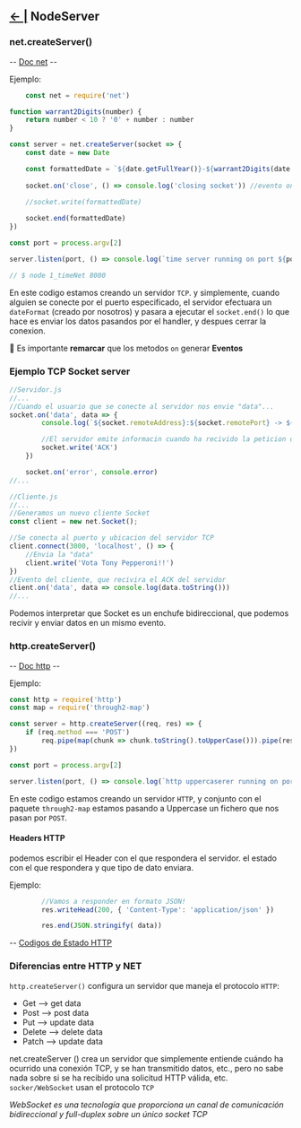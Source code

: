 ## [← |](https://github.com/VGamezz19/skylab-boot-notes/blob/master/semana06/)   NodeServer

### net.createServer()

-- [Doc net](https://nodejs.org/api/net.html) --

Ejemplo:
```javascript
    const net = require('net')

function warrant2Digits(number) {
    return number < 10 ? '0' + number : number
}

const server = net.createServer(socket => {
    const date = new Date

    const formattedDate = `${date.getFullYear()}-${warrant2Digits(date.getMonth() + 1)}-${warrant2Digits(date.getDate())} ${warrant2Digits(date.getHours())}:${warrant2Digits(date.getMinutes())}\n`
    
    socket.on('close', () => console.log('closing socket')) //evento on CLOSE
    
    //socket.write(formattedDate)

    socket.end(formattedDate)
})

const port = process.argv[2]

server.listen(port, () => console.log(`time server running on port ${port}`))

// $ node 1_timeNet 8000
```

En este codigo estamos creando un servidor `TCP`. y simplemente, cuando alguien se conecte por el puerto especificado, el servidor efectuara un `dateFormat` (creado por nosotros) y pasara a ejecutar el `socket.end()` lo que hace es enviar los datos pasandos por el handler, y despues cerrar la conexion.

🚨 Es importante **remarcar** que los metodos `on` generar **Eventos**

### Ejemplo TCP Socket server 

```javascript
//Servidor.js
//...
//Cuando el usuario que se conecte al servidor nos envie "data"...
socket.on('data', data => {
        console.log(`${socket.remoteAddress}:${socket.remotePort} -> ${data.toString().substring(0, 100)}`)

        //El servidor emite informacin cuando ha recivido la peticion del cliente.
        socket.write('ACK')
    })

    socket.on('error', console.error)
//...

//Cliente.js
//...
//Generamos un nuevo cliente Socket
const client = new net.Socket();

//Se conecta al puerto y ubicacion del servidor TCP
client.connect(3000, 'localhost', () => {   
    //Envia la "data"
    client.write('Vota Tony Pepperoni!!')
})
//Evento del cliente, que recivira el ACK del servidor
client.on('data', data => console.log(data.toString()))
//...
```

Podemos interpretar que Socket es un enchufe bidireccional, que podemos recivir y enviar datos en un mismo evento.

### http.createServer()

-- [Doc http](https://nodejs.org/api/http.html) --

Ejemplo:
```javascript
const http = require('http')
const map = require('through2-map')

const server = http.createServer((req, res) => {
    if (req.method === 'POST')
        req.pipe(map(chunk => chunk.toString().toUpperCase())).pipe(res)
})

const port = process.argv[2]

server.listen(port, () => console.log(`http uppercaserer running on port ${port}`))
```

En este codigo estamos creando un servidor `HTTP`, y conjunto con el paquete `through2-map` estamos pasando a Uppercase un fichero que nos pasan por `POST`.

#### Headers HTTP

podemos escribir el Header con el que respondera el servidor. el estado con el que respondera y que tipo de dato enviara.

Ejemplo:
```javascript
        //Vamos a responder en formato JSON!
        res.writeHead(200, { 'Content-Type': 'application/json' }) 

        res.end(JSON.stringify( data))
```
-- [Codigos de Estado HTTP](https://es.wikipedia.org/wiki/Anexo:C%C3%B3digos_de_estado_HTTP)

### Diferencias entre HTTP y NET


`http.createServer()` configura un servidor que maneja el protocolo `HTTP`:
- Get --> get data
- Post --> post data
- Put --> update data 
- Delete --> delete data
- Patch --> update data 

net.createServer () crea un servidor que simplemente entiende cuándo ha ocurrido una conexión TCP, y se han transmitido datos, etc., pero no sabe nada sobre si se ha recibido una solicitud HTTP válida, etc.
`socker/WebSocket` usan el protocolo `TCP`

 *WebSocket es una tecnología que proporciona un canal de comunicación bidireccional y full-duplex sobre un único socket TCP* 